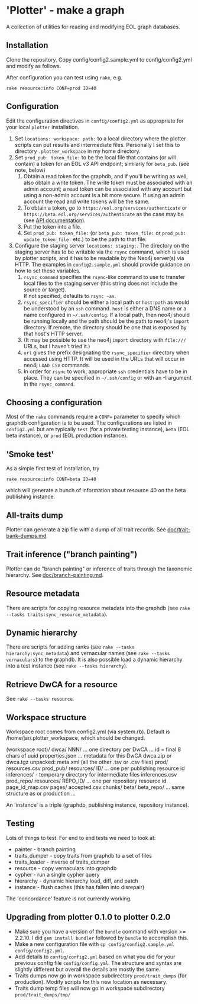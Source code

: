 # 'Plotter' - make a graph

A collection of utilities for reading and modifying EOL graph databases.

## Installation

Clone the repository.  Copy config/config2.sample.yml to config/config2.yml
and modify as follows.

After configuration you can test using `rake`, e.g.

    rake resource:info CONF=prod ID=40

## Configuration

Edit the configuration directives in `config/config2.yml` as
appropriate for your local `plotter` installation.

 1. Set `locations: workspace: path:` to a local directory where the plotter scripts 
    can put results and intermediate files.  Personally I set this to
    directory `.plotter_workspace` in my home directory.
 1. Set `prod_pub: token_file:` to be the local file that contains (or will contain)
    a token for an EOL v3 API endpoint; similarly for `beta_pub`.  (see note, below)
     1. Obtain a read token for the graphdb, and if you'll be writing as well, also obtain 
        a write token.  The write token must be associated with an admin account; a read 
        token can be associated with any account but using a non-admin account is a 
        bit more secure.  If using an admin account the read and write tokens 
        will be the same.
     1. To obtain a token, go to
        `https://eol.org/services/authenticate` or
        `https://beta.eol.org/services/authenticate`
        as the case may be
        (see [API documentation](https://github.com/EOL/eol_website/blob/master/doc/api.md)).
     1. Put the token into a file.
     1. Set `prod_pub: token_file:` (or `beta_pub: token_file:` or `prod_pub: update_token_file:` 
        etc.) to be the path to that file.
 1. Configure the staging server `locations: staging:`.  The directory on the 
        staging server has to be writable via the `rsync`
        command, which is used by plotter scripts,
        and it has to be readable by the Neo4j server(s) via HTTP.
        The examples in `config2.sample.yml` should provide guidance on how 
        to set these variables.
     1. `rsync_command` specifies the `rsync`-like command to use to transfer local files
        to the staging server (this string does not include the source or target).  
        If not specified, defaults to `rsync -av`.
     1. `rsync_specifier` should be either a local path or `host:path` as would 
        be understood by an `ssh` command.  `host` is either a DNS name or 
        a name configured in `~/.ssh/config`.  If a local path, then neo4j should 
        be running locally and the path should be the 
        path to neo4j's `import` directory.  If remote, the directory should be 
        one that is exposed by that host's HTTP server.
     1. (It may be possible to use the neo4j `import` directory with `file:///` URLs, but 
        I haven't tried it.)
     1. `url` gives the prefix designating the `rsync_specifier`
        directory when accessed using 
        HTTP.  It will be used in the URLs that will occur in neo4j `LOAD CSV` 
        commands. 
     1. In order for `rsync` to work,
        appropriate `ssh` credentials have to be in place.  They can be specified
        in `~/.ssh/config` or with an -I argument in the `rsync_command`.


## Choosing a configuration

Most of the `rake` commands require a `CONF=` parameter to specify which
graphdb configuration is to be used.  The configurations are listed in
`config2.yml` but are typically `test` (for a private testing
instance), `beta` (EOL beta instance), or `prod` (EOL production
instance).

## 'Smoke test'

As a simple first test of installation, try

    rake resource:info CONF=beta ID=40

which will generate a bunch of information about resource 40 on the
beta publishing instance.

## All-traits dump

Plotter can generate a zip file with a dump of all trait records.
See [doc/trait-bank-dumps.md](doc/trait-bank-dumps.md).

## Trait inference ("branch painting")

Plotter can do "branch painting" or inference of traits through the taxonomic hierarchy.
See [doc/branch-painting.md](doc/branch-painting.md).

## Resource metadata

There are scripts for copying resource metadata into the graphdb 
(see `rake --tasks traits:sync_resource_metadata`).

## Dynamic hierarchy

There are scripts for adding ranks (see `rake --tasks hierarchy:sync_metadata`)
and vernacular names (see `rake --tasks vernaculars`)
to the graphdb.  It is also possible load a dynamic hierarchy into a test instance
(see `rake --tasks hierarchy`).

## Retrieve DwCA for a resource

See `rake --tasks resource`.

## Workspace structure

Workspace root comes from config2.yml (via system.rb).  Default
is /home/jar/.plotter_workspace, which should be changed.

  (workspace root)/
    dwca/
      NNN/  ... one directory per DwCA ... id = final 8 chars of uuid
        properties.json     ... metadata for this DwCA
        dwca.zip or dwca.tgz
        unpacked:
          meta.xml
          (all the other .tsv or .csv files)
    prod/
      resources.csv
    prod_pub/
      resources/
        ID/  ... one per publishing resource id
          inferences/     - temporary directory for intermediate files
            inferences.csv
    prod_repo/
      resources/
        REPO_ID/  ... one per repository resource id
          page_id_map.csv
          pages/
            accepted.csv.chunks/
    beta/
    beta_repo/
      ... same structure as or production ...

An 'instance' is a triple (graphdb, publishing instance, repository instance).

## Testing

Lots of things to test.  For end to end tests we need to look at:

* painter - branch painting
* traits_dumper - copy traits from graphdb to a set of files
* traits_loader - inverse of traits_dumper
* resource - copy vernaculars into graphdb
* cypher - run a single cypher query
* hierarchy - dynamic hierarchy load, diff, and patch
* instance - flush caches (this has fallen into disrepair)

The 'concordance' feature is not currently working.

## Upgrading from plotter 0.1.0 to plotter 0.2.0

* Make sure you have a version of the `bundle` command with version >= 2.2.10.
  I did `gem install bundler` followed by `bundle` to accomplish this.
* Make a new configuration file with `cp config/config2.sample.yml config/config2.yml`.
* Add details to `config/config2.yml` based on what you did for your previous config file
  `config/config.yml`.  The structure and syntax are slightly different but 
  overall the details are mostly the same.
* Traits dumps now go in workspace subdirectory `prod/trait_dumps` (for production).
  Modify scripts for this new location as necessary.
* Traits dump temp files will now go in workspace subdirectory `prod/trait_dumps/tmp/`

